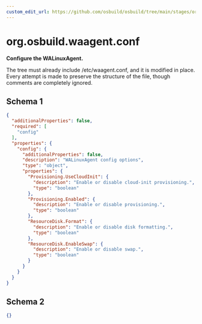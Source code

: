 ```yaml
---
custom_edit_url: https://github.com/osbuild/osbuild/tree/main/stages/org.osbuild.waagent.conf.meta.json
---
```

# org.osbuild.waagent.conf
<!--
[//]: # ( DO NOT MODIFY THIS FILE! )
[//]: # ( This content is generated by `scripts/pull_osbuild_modules.py` )
[//]: # ( Rather change the source of this: https://github.com/osbuild/osbuild/tree/main/stages/org.osbuild.waagent.conf.meta.json )
-->

**Configure the WALinuxAgent.**

The tree must already include /etc/waagent.conf, and it is modified
in place. Every attempt is made to preserve the structure of the file,
though comments are completely ignored.

## Schema 1

```json
{
  "additionalProperties": false,
  "required": [
    "config"
  ],
  "properties": {
    "config": {
      "additionalProperties": false,
      "description": "WALinuxAgent config options",
      "type": "object",
      "properties": {
        "Provisioning.UseCloudInit": {
          "description": "Enable or disable cloud-init provisioning.",
          "type": "boolean"
        },
        "Provisioning.Enabled": {
          "description": "Enable or disable provisioning.",
          "type": "boolean"
        },
        "ResourceDisk.Format": {
          "description": "Enable or disable disk formatting.",
          "type": "boolean"
        },
        "ResourceDisk.EnableSwap": {
          "description": "Enable or disable swap.",
          "type": "boolean"
        }
      }
    }
  }
}
```

## Schema 2

```json
{}
```
